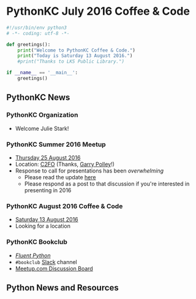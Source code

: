 # PythonKC July 2016 Coffee & Code
```python
#!/usr/bin/env python3
# -*- coding: utf-8 -*-

def greetings():
    print("Welcome to PythonKC Coffee & Code.")
    print("Today is Saturday 13 August 2016.")
    #print("Thanks to LKS Public Library.")

if __name__ == '__main__':
    greetings()
```

## PythonKC News

### PythonKC Organization
* Welcome Julie Stark!

### PythonKC Summer 2016 Meetup
* [Thursday 25 August 2016](http://www.meetup.com/pythonkc/events/xgjdhlyvlbhc/)
* Location: [C2FO](https://c2fo.com) (Thanks, [Garry Polley](http://www.meetup.com/pythonkc/members/81319782/)!)
* Response to call for presentations has been _overwhelming_
    * Please read the update [here](http://www.meetup.com/pythonkc/messages/boards/thread/49947683)
    * Please respond as a post to that discussion if you're interested in presenting in 2016

### PythonKC August 2016 Coffee & Code
* [Saturday 13 August 2016](http://www.meetup.com/pythonkc/events/232044610/)
* Looking for a location

### PythonKC Bookclub
* [_Fluent Python_](http://shop.oreilly.com/product/0636920032519.do)
* `#bookclub` [Slack](https://pykc-slackipy.herokuapp.com/) channel
* [Meetup.com Discussion Board](http://www.meetup.com/pythonkc/messages/boards/thread/49656306)

## Python News and Resources
